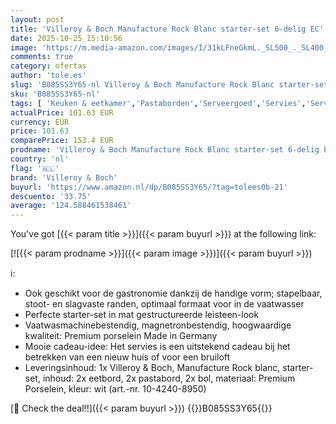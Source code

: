 ```yaml
---
layout: post
title: 'Villeroy & Boch Manufacture Rock Blanc starter-set 6-delig EC'
date: 2025-10-25 15:10:56
image: 'https://m.media-amazon.com/images/I/31kLFneGkmL._SL500_._SL400_.jpg'
comments: true
category: ofertas
author: 'tole.es'
slug: 'B085SS3Y65-nl Villeroy & Boch Manufacture Rock Blanc starter-set 6-delig EC'
sku: 'B085SS3Y65-nl'
tags: [ 'Keuken & eetkamer','Pastaborden','Serveergoed','Servies','Serviesgoed','Serviesgoed & serveerbestek','Speciale serviesborden','Wonen & keuken','villeroy & boch','🇳🇱', ]
actualPrice: 101.63 EUR
currency: EUR
price: 101.63
comparePrice: 153.4 EUR
prodname: 'Villeroy & Boch Manufacture Rock Blanc starter-set 6-delig EC'
country: 'nl'
flag: '🇳🇱'
brand: 'Villeroy & Boch'
buyurl: 'https://www.amazon.nl/dp/B085SS3Y65/?tag=tolees0b-21'
descuento: '33.75'
average: '124.588461538461'
---
```


You've got [{{< param title >}}]({{< param buyurl >}}) at the following link:

[![{{< param prodname >}}]({{< param image >}})]({{< param buyurl >}})

ℹ️:

- Ook geschikt voor de gastronomie dankzij de handige vorm; stapelbaar, stoot- en slagvaste randen, optimaal formaat voor in de vaatwasser
- Perfecte starter-set in mat gestructureerde leisteen-look
- Vaatwasmachinebestendig, magnetronbestendig, hoogwaardige kwaliteit: Premium porselein Made in Germany
- Mooie cadeau-idee: Het servies is een uitstekend cadeau bij het betrekken van een nieuw huis of voor een bruiloft
- Leveringsinhoud: 1x Villeroy & Boch, Manufacture Rock blanc, starter-set, inhoud: 2x eetbord, 2x pastabord, 2x bol, materiaal: Premium Porselein, kleur: wit (art.-nr. 10-4240-8950)

[🛒 Check the deal!!]({{< param buyurl >}})
{{<world>}}B085SS3Y65{{</world>}}
